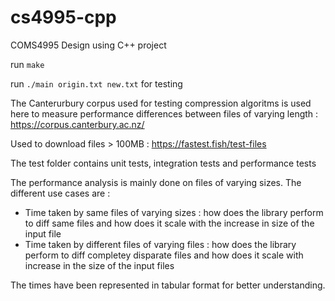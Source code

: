 # cs4995-cpp
COMS4995 Design using C++ project

run `make`

run `./main origin.txt new.txt` for testing

The Canterurbury corpus used for testing compression algoritms is used here to measure performance differences between files of varying length : https://corpus.canterbury.ac.nz/

 Used to download files > 100MB : https://fastest.fish/test-files

The test folder contains unit tests, integration tests and performance tests

The performance analysis is mainly done on files of varying sizes. The different use cases are :

- Time taken by same files of varying sizes : how does the library perform to diff same files and how does it scale with the increase in size of the input file
- Time taken by different files of varying files : how does the library perform to diff completey disparate files and how does it scale with increase in the size of the input files

The times have been represented in tabular format for better understanding.
